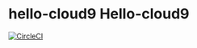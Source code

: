 # hello-cloud9 Hello-cloud9
[![CircleCI](https://circleci.com/gh/jainaz/hello-cloud9/tree/circleci-prject-setup.svg?style=svg)](https://circleci.com/gh/jainaz/hello-cloud9/tree/circleci-prject-setup)